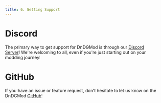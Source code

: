 ```yaml
---
title: 6. Getting Support
---
```

# Discord
The primary way to get support for DnDGMod is through our [Discord Server](https://discord.gg/g9F459kYMm)! We're welcoming to all, even if you're just starting out on your modding journey!
# GitHub
If you have an issue or feature request, don't hesitate to let us know on the DnDGMod [GitHub](https://github.com/DnDGMod/DnDGMod/issues)!